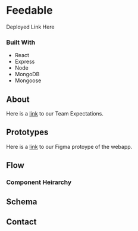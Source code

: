 # Feedable

Deployed Link Here


### Built With

* React
* Express
* Node
* MongoDB
* Mongoose

## About
Here is a [link](https://docs.google.com/document/d/15U5NPlJ0PVFWd8dPnJQdOaQPe7KipYfSrD9CpkaPTuw/edit) to our Team Expectations.
## Prototypes
Here is a [link](https://www.figma.com/proto/L9ygdOIG2IT4Q7dvbrbOUu/Feedable?node-id=2%3A0&scaling=min-zoom) to our Figma protoype of the webapp.

## Flow
### Component Heirarchy

## Schema

## Contact
